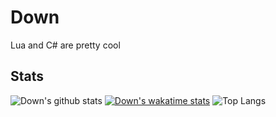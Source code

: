 # Down
Lua and C# are pretty cool

## Stats
![Down's github stats](https://github-readme-stats.vercel.app/api?username=down-s&show_icons=true)
[![Down's wakatime stats](https://github-readme-stats.vercel.app/api/wakatime?username=Down-s)](https://github.com/anuraghazra/github-readme-stats)
![Top Langs](https://github-readme-stats.vercel.app/api/top-langs/?username=down-s)
